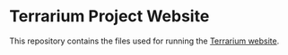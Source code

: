 # Terrarium Project Website

This repository contains the files used for running the <a href="http://terrariumapp.github.io/">Terrarium website</a>.

